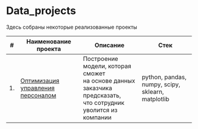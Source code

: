 # Data_projects
Здесь собраны некоторые реализованные проекты

| #    | Наименование проекта                | Описание                                                     | Стек                                                         |
| ---- | ------------------------------------------------------------ | ------------------------------------------------------------ | ------------------------------------------------------------ |
| 1.   | [Оптимизация управления персоналом](https://github.com/AIPerova/data_projects/blob/main/hr_help_mdl/6578cd52-d561-4374-81e1-8d0f359004c8.ipynb) |  Построение модели, которая сможет <br/>на основе данных заказчика предсказать,<br/> что сотрудник уволится из компании| python, pandas, numpy, scipy, sklearn, matplotlib       |

